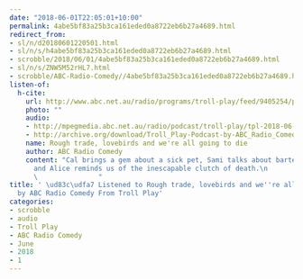 ```yaml
---
date: "2018-06-01T22:05:01+10:00"
permalink: 4abe5bf83a25b3ca161eded0a8722eb6b27a4689.html
redirect_from:
- sl/n/d20180601220501.html
- sl/n/s/h4abe5bf83a25b3ca161eded0a8722eb6b27a4689.html
- scrobble/2018/06/01/4abe5bf83a25b3ca161eded0a8722eb6b27a4689.html
- sl/n/s/ZNW5M52rHL7.html
- scrobble/ABC-Radio-Comedy//4abe5bf83a25b3ca161eded0a8722eb6b27a4689.html
listen-of:
  h-cite:
    url: http://www.abc.net.au/radio/programs/troll-play/feed/9405254/podcast.xml
    photo: ""
    audio:
    - http://mpegmedia.abc.net.au/radio/podcast/troll-play/tpl-2018-06-01-ep7.mp3
    - http://archive.org/download/Troll_Play-Podcast-by-ABC_Radio_Comedy/Rough_trade_lovebirds_and_were_all_going_to_die.mp3
    name: Rough trade, lovebirds and we're all going to die
    author: ABC Radio Comedy
    content: "Cal brings a gem about a sick pet, Sami talks about bartering on Facebook
      and Alice reminds us of the inescapable clutch of death.\n                    \n
      \               "
title: ' \ud83c\udfa7 Listened to Rough trade, lovebirds and we''re all going to die
  by ABC Radio Comedy From Troll Play'
categories:
- scrobble
- audio
- Troll Play
- ABC Radio Comedy
- June
- 2018
- 1
---
```

